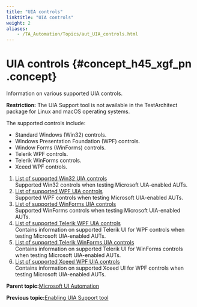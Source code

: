 ```yaml
--- 
title: "UIA controls"
linktitle: "UIA controls"
weight: 2
aliases: 
    - /TA_Automation/Topics/aut_UIA_controls.html
---
```

# UIA controls {#concept_h45_xgf_pn .concept}

Information on various supported UIA controls.

**Restriction:** The UIA Support tool is not available in the TestArchitect package for Linux and macOS operating systems.

The supported controls include:

-   Standard Windows \(Win32\) controls.
-   Windows Presentation Foundation \(WPF\) controls.
-   Window Forms \(WinForms\) controls.
-   Telerik WPF controls.
-   Telerik WinForms controls.
-   Xceed WPF controls.

1.  [List of supported Win32 UIA controls](../../TA_Automation/Topics/aut_Using_UIA_supported_controls_WIN32.html)  
Supported Win32 controls when testing Microsoft UIA-enabled AUTs.
2.  [List of supported WPF UIA controls](../../TA_Automation/Topics/aut_Using_UIA_supported_controls_WPF.html)  
Supported WPF controls when testing Microsoft UIA-enabled AUTs.
3.  [List of supported WinForms UIA controls](../../TA_Automation/Topics/aut_Using_UIA_supported_controls_WinForm.html)  
Supported WinForms controls when testing Microsoft UIA-enabled AUTs.
4.  [List of supported Telerik WPF UIA controls](../../TA_Automation/Topics/aut_Using_UIA_supported_controls_WPF_Telerik.html)  
Contains information on supported Telerik UI for WPF controls when testing Microsoft UIA-enabled AUTs.
5.  [List of supported Telerik WinForms UIA controls](../../TA_Automation/Topics/aut_Using_UIA_supported_controls_WinForm_Telerik.html)  
Contains information on supported Telerik UI for WinForms controls when testing Microsoft UIA-enabled AUTs.
6.  [List of supported Xceed WPF UIA controls](../../TA_Automation/Topics/aut_Using_UIA_supported_controls_WPF_Xceed.html)  
Contains information on supported Xceed UI for WPF controls when testing Microsoft UIA-enabled AUTs.

**Parent topic:**[Microsoft UI Automation](../../TA_Automation/Topics/aut_Using_UIA.html)

**Previous topic:**[Enabling UIA Support tool](../../TA_Automation/Topics/aut_UIA_activation.html)

